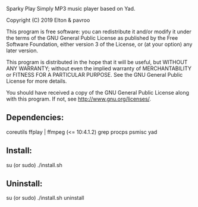 Sparky Play
Simply MP3 music player based on Yad.

Copyright (C) 2019 Elton & pavroo

This program is free software: you can redistribute it and/or modify
it under the terms of the GNU General Public License as published by
the Free Software Foundation, either version 3 of the License, or
(at your option) any later version.

This program is distributed in the hope that it will be useful,
but WITHOUT ANY WARRANTY; without even the implied warranty of
MERCHANTABILITY or FITNESS FOR A PARTICULAR PURPOSE.  See the
GNU General Public License for more details.

You should have received a copy of the GNU General Public License
along with this program.  If not, see <http://www.gnu.org/licenses/>.

Dependencies:
-------------
coreutils
ffplay | ffmpeg (<= 10:4.1.2)
grep
procps
psmisc
yad

Install:
-------------
su (or sudo) 
./install.sh

Uninstall:
-------------
su (or sudo)
./install.sh uninstall
